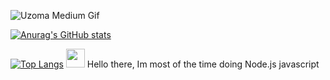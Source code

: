 ![Uzoma Medium Gif](![giphy](https://user-images.githubusercontent.com/80481493/119233129-56658f80-badc-11eb-820e-9c8ff33ce10a.gif))

[![Anurag's GitHub stats](https://github-readme-stats.vercel.app/api?username=trulynodejs&show_icons=true&theme=dark)](https://github.com/anuraghazra/github-readme-stats)


[![Top Langs](https://github-readme-stats.vercel.app/api/top-langs/?username=trulynodejs&layout=compact)](https://github.com/anuraghazra/github-readme-stats)              <img src="https://raw.githubusercontent.com/MartinHeinz/MartinHeinz/master/wave.gif" width="30px"> Hello there, Im most of the time doing Node.js javascript

